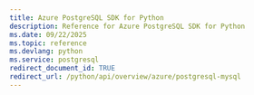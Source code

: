 ```yaml
---
title: Azure PostgreSQL SDK for Python
description: Reference for Azure PostgreSQL SDK for Python
ms.date: 09/22/2025
ms.topic: reference
ms.devlang: python
ms.service: postgresql
redirect_document_id: TRUE
redirect_url: /python/api/overview/azure/postgresql-mysql
---
```

